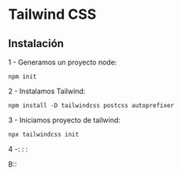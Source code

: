 # Tailwind CSS

## Instalación

1 -  Generamos un proyecto node:

```shell
npm init
```

2 - Instalamos Tailwind:

```shell
npm install -D tailwindcss postcss autoprefixer
```

3 - Iniciamos proyecto de tailwind:
```shell
npx tailwindcss init
```

4 -:
:
:

B::
